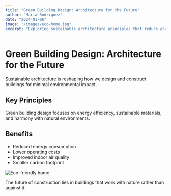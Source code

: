 ```yaml
---
title: "Green Building Design: Architecture for the Future"
author: "Maria Rodriguez"
date: "2024-01-06"
image: "/images/eco-home.jpg"
excerpt: "Exploring sustainable architecture principles that reduce environmental impact."
---
```


# Green Building Design: Architecture for the Future

Sustainable architecture is reshaping how we design and construct buildings for minimal environmental impact.

## Key Principles

Green building design focuses on energy efficiency, sustainable materials, and harmony with natural environments.

## Benefits

- Reduced energy consumption
- Lower operating costs
- Improved indoor air quality
- Smaller carbon footprint

![Eco-friendly home](/images/eco-home.jpg)

The future of construction lies in buildings that work with nature rather than against it.
